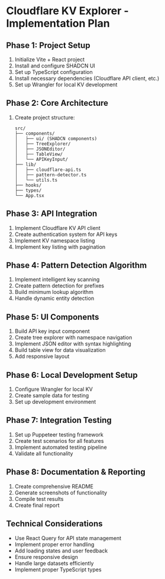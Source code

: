 # Cloudflare KV Explorer - Implementation Plan

## Phase 1: Project Setup
1. Initialize Vite + React project
2. Install and configure SHADCN UI
3. Set up TypeScript configuration
4. Install necessary dependencies (Cloudflare API client, etc.)
5. Set up Wrangler for local KV development

## Phase 2: Core Architecture
1. Create project structure:
   ```
   src/
   ├── components/
   │   ├── ui/ (SHADCN components)
   │   ├── TreeExplorer/
   │   ├── JSONEditor/
   │   ├── TableView/
   │   └── APIKeyInput/
   ├── lib/
   │   ├── cloudflare-api.ts
   │   ├── pattern-detector.ts
   │   └── utils.ts
   ├── hooks/
   ├── types/
   └── App.tsx
   ```

## Phase 3: API Integration
1. Implement Cloudflare KV API client
2. Create authentication system for API keys
3. Implement KV namespace listing
4. Implement key listing with pagination

## Phase 4: Pattern Detection Algorithm
1. Implement intelligent key scanning
2. Create pattern detection for prefixes
3. Build minimum lookup algorithm
4. Handle dynamic entity detection

## Phase 5: UI Components
1. Build API key input component
2. Create tree explorer with namespace navigation
3. Implement JSON editor with syntax highlighting
4. Build table view for data visualization
5. Add responsive layout

## Phase 6: Local Development Setup
1. Configure Wrangler for local KV
2. Create sample data for testing
3. Set up development environment

## Phase 7: Integration Testing
1. Set up Puppeteer testing framework
2. Create test scenarios for all features
3. Implement automated testing pipeline
4. Validate all functionality

## Phase 8: Documentation & Reporting
1. Create comprehensive README
2. Generate screenshots of functionality
3. Compile test results
4. Create final report

## Technical Considerations
- Use React Query for API state management
- Implement proper error handling
- Add loading states and user feedback
- Ensure responsive design
- Handle large datasets efficiently
- Implement proper TypeScript types